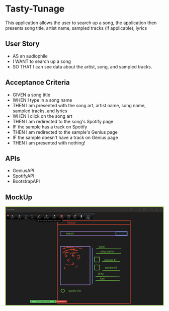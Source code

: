 # Tasty-Tunage
This application allows the user to search up a song, the application then presents song title, artist name, sampled tracks (if applicable), lyrics 

## User Story
- AS an audiophile
- I WANT to search up a song
- SO THAT I can see data about the artist, song, and sampled tracks.

## Acceptance Criteria
- GIVEN a song title
- WHEN I type in a song name
- THEN I am presented with the song art, artist name, song name, sampled tracks, and lyrics
- WHEN I click on the song art
- THEN I am redirected to the song's Spotify page
- IF the sample has a track on Spotify
- THEN I am redirected to the sample's Genius page
- IF the sample doesn't have a track on Genius page
- THEN I am presented with nothing!

## APIs
- GeniusAPI
- SpotifyAPI
- BootstrapAPI

## MockUp
<img src = "assets/images/screenshot-1.png">


